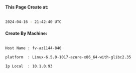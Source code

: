
   
#### This Page Create at:

```bash

2024-04-16 - 21:42:40 UTC

```

#### Create By Machine:

```bash

Host Name : fv-az1144-840

platform  : Linux-6.5.0-1017-azure-x86_64-with-glibc2.35

Ip Local  : 10.1.0.93

```

